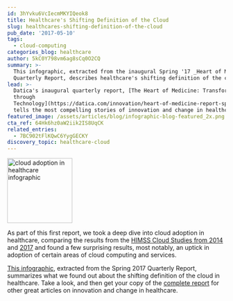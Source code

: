 ```yaml
---
id: 3hYvku6VcIecmMKYIQeok8
title: Healthcare's Shifting Definition of the Cloud
slug: healthcares-shifting-definition-of-the-cloud
pub_date: '2017-05-10'
tags:
  - cloud-computing
categories_blog: healthcare
author: 5kC0Y798vm6ag8sCq0O2CQ
summary: >-
  This infographic, extracted from the inaugural Spring '17 _Heart of Medicine_
  Quarterly Report, describes healthcare's shifting definition of the cloud.
lead: >-
  Datica's inaugural quarterly report, [The Heart of Medicine: Transformation
  through
  Technology](https://datica.com/innovation/heart-of-medicine-report-spring-2017/),
  tells the most compelling stories of innovation and change in healthcare. 
featured_image: /assets/articles/blog/infographic-blog-featured_2x.png
cta_ref: 64Hk6hz0aW2iik2IS8UqCK
related_entries:
  - 7BC902tFlKQwC6YygGECKY
discovery_topic: healthcare-cloud
---
```

<a href="https://cdn2.hubspot.net/hubfs/1695915/Datica%20IaaS%20Infographic%202017.pdf" title="cloud adoption in healthcare infographic" rel="external">
<img src="/assets/articles/blog/report-infographic-preview-sq.jpg?w=300" alt="cloud adoption in healthcare infographic" class="float-right" width="150" >
</a>

As part of this first report, we took a deep dive into cloud adoption in healthcare, comparing the results from the [HIMSS Cloud Studies from 2014](http://www.himss.org/library/healthcare-privacy-security/cloud-security/security-survey) and [2017](http://www.himssanalytics.org/research/essentials-brief-2017-cloud-study) and found a few surprising results, most notably, an uptick in adoption of certain areas of cloud computing and services.

[This infographic](https://cdn2.hubspot.net/hubfs/1695915/Datica%20IaaS%20Infographic%202017.pdf), extracted from the Spring 2017 Quarterly Report, summarizes what we found out about the shifting definition of the cloud in healthcare. Take a look, and then get your copy of the [complete report](https://datica.com/innovation/heart-of-medicine-report-spring-2017/) for other great articles on innovation and change in healthcare.



  